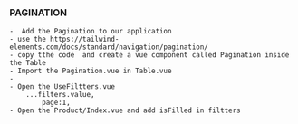 ### PAGINATION
    -  Add the Pagination to our application
    - use the https://tailwind-elements.com/docs/standard/navigation/pagination/
    - copy tthe code  and create a vue component called Pagination inside the Table
    - Import the Pagination.vue in Table.vue
    -
    - Open the UseFiltters.vue
        ...filters.value,
            page:1,
    - Open the Product/Index.vue and add isFilled in filtters
